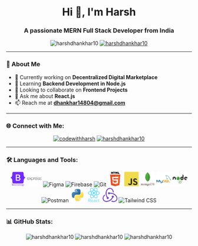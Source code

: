 <div align="center">
  <h1>Hi 👋, I'm Harsh</h1>
  <h3>A passionate MERN Full Stack Developer from India</h3>

  <img src="https://komarev.com/ghpvc/?username=harshdhankhar10&label=Profile%20views&color=0e75b6&style=flat" alt="harshdhankhar10" />
  
  <a href="https://github.com/ryo-ma/github-profile-trophy">
    <img src="https://github-profile-trophy.vercel.app/?username=harshdhankhar10&theme=algolia&margin-w=15&margin-h=15&column=7" alt="harshdhankhar10" />
  </a>
</div>

---

### 🌟 About Me
- 🔭 Currently working on **Decentralized Digital Marketplace**
- 🌱 Learning **Backend Development in Node.js**
- 👯 Looking to collaborate on **Frontend Projects**
- 💬 Ask me about **React.js**
- 📫 Reach me at **dhankhar14804@gmail.com**

---

### 🌐 Connect with Me:
<p align="center">
  <a href="https://dev.to/codewithharsh" target="blank"><img src="https://img.shields.io/badge/DEV-%23000000.svg?style=for-the-badge&logo=dev.to&logoColor=white" alt="codewithharsh"/></a>
  <a href="https://linkedin.com/in/harshdhankhar10" target="blank"><img src="https://img.shields.io/badge/LinkedIn-%230077B5.svg?style=for-the-badge&logo=linkedin&logoColor=white" alt="harshdhankhar10"/></a>
</p>

---

### 🛠️ Languages and Tools:
<p align="center">
  <img src="https://raw.githubusercontent.com/devicons/devicon/master/icons/bootstrap/bootstrap-plain-wordmark.svg" alt="Bootstrap" width="40" height="40"/>
  <img src="https://raw.githubusercontent.com/devicons/devicon/master/icons/express/express-original-wordmark.svg" alt="Express.js" width="40" height="40"/>
  <img src="https://www.vectorlogo.zone/logos/figma/figma-icon.svg" alt="Figma" width="40" height="40"/>
  <img src="https://www.vectorlogo.zone/logos/firebase/firebase-icon.svg" alt="Firebase" width="40" height="40"/>
  <img src="https://www.vectorlogo.zone/logos/git-scm/git-scm-icon.svg" alt="Git" width="40" height="40"/>
  <img src="https://raw.githubusercontent.com/devicons/devicon/master/icons/html5/html5-original-wordmark.svg" alt="HTML5" width="40" height="40"/>
  <img src="https://raw.githubusercontent.com/devicons/devicon/master/icons/javascript/javascript-original.svg" alt="JavaScript" width="40" height="40"/>
  <img src="https://raw.githubusercontent.com/devicons/devicon/master/icons/mongodb/mongodb-original-wordmark.svg" alt="MongoDB" width="40" height="40"/>
  <img src="https://raw.githubusercontent.com/devicons/devicon/master/icons/mysql/mysql-original-wordmark.svg" alt="MySQL" width="40" height="40"/>
  <img src="https://raw.githubusercontent.com/devicons/devicon/master/icons/nodejs/nodejs-original-wordmark.svg" alt="Node.js" width="40" height="40"/>
  <img src="https://www.vectorlogo.zone/logos/getpostman/getpostman-icon.svg" alt="Postman" width="40" height="40"/>
  <img src="https://raw.githubusercontent.com/devicons/devicon/master/icons/python/python-original.svg" alt="Python" width="40" height="40"/>
  <img src="https://raw.githubusercontent.com/devicons/devicon/master/icons/react/react-original-wordmark.svg" alt="React" width="40" height="40"/>
  <img src="https://raw.githubusercontent.com/devicons/devicon/master/icons/redux/redux-original.svg" alt="Redux" width="40" height="40"/>
  <img src="https://www.vectorlogo.zone/logos/tailwindcss/tailwindcss-icon.svg" alt="Tailwind CSS" width="40" height="40"/>
</p>

---

### 📊 GitHub Stats:
<p align="center">
  <img src="https://github-readme-stats.vercel.app/api?username=harshdhankhar10&show_icons=true&theme=algolia&locale=en" alt="harshdhankhar10" />
  <img src="https://github-readme-stats.vercel.app/api/top-langs?username=harshdhankhar10&show_icons=true&locale=en&layout=compact&theme=algolia" alt="harshdhankhar10" />
  <img src="https://github-readme-streak-stats.herokuapp.com/?user=harshdhankhar10&theme=algolia" alt="harshdhankhar10" />
</p>
